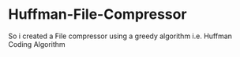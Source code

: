 # Huffman-File-Compressor
So i created a File compressor using a greedy algorithm i.e. Huffman Coding Algorithm
